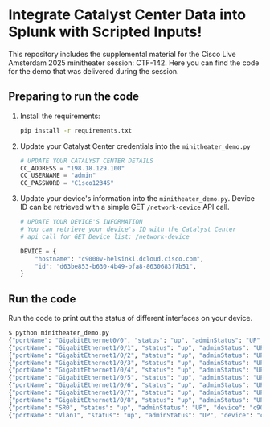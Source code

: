 # Integrate Catalyst Center Data into Splunk with Scripted Inputs!

This repository includes the supplemental material for the Cisco Live Amsterdam 2025 minitheater session: CTF-142. Here you can find the code for the demo that was delivered during the session.

## Preparing to run the code

1. Install the requirements:

    ```bash
    pip install -r requirements.txt
    ```

1. Update your Catalyst Center credentials into the `minitheater_demo.py`

    ```python lines="36-39"
    # UPDATE YOUR CATALYST CENTER DETAILS
    CC_ADDRESS = "198.18.129.100"
    CC_USERNAME = "admin"
    CC_PASSWORD = "C1sco12345"
    ```

1. Update your device's information into the `minitheater_demo.py`. Device ID can be retrieved with a simple GET `/network-device` API call.

    ```python
    # UPDATE YOUR DEVICE'S INFORMATION
    # You can retrieve your device's ID with the Catalyst Center
    # api call for GET Device list: /network-device

    DEVICE = {
        "hostname": "c9000v-helsinki.dcloud.cisco.com",
        "id": "d63be853-b630-4b49-bfa8-8630683f7b51",
    }

    ```

## Run the code

Run the code to print out the status of different interfaces on your device.

```bash
$ python minitheater_demo.py 
{"portName": "GigabitEthernet0/0", "status": "up", "adminStatus": "UP", "device": "c9000v-helsinki.dcloud.cisco.com"}
{"portName": "GigabitEthernet1/0/1", "status": "up", "adminStatus": "UP", "device": "c9000v-helsinki.dcloud.cisco.com"}
{"portName": "GigabitEthernet1/0/2", "status": "up", "adminStatus": "UP", "device": "c9000v-helsinki.dcloud.cisco.com"}
{"portName": "GigabitEthernet1/0/3", "status": "up", "adminStatus": "UP", "device": "c9000v-helsinki.dcloud.cisco.com"}
{"portName": "GigabitEthernet1/0/4", "status": "up", "adminStatus": "UP", "device": "c9000v-helsinki.dcloud.cisco.com"}
{"portName": "GigabitEthernet1/0/5", "status": "up", "adminStatus": "UP", "device": "c9000v-helsinki.dcloud.cisco.com"}
{"portName": "GigabitEthernet1/0/6", "status": "up", "adminStatus": "UP", "device": "c9000v-helsinki.dcloud.cisco.com"}
{"portName": "GigabitEthernet1/0/7", "status": "up", "adminStatus": "UP", "device": "c9000v-helsinki.dcloud.cisco.com"}
{"portName": "GigabitEthernet1/0/8", "status": "up", "adminStatus": "UP", "device": "c9000v-helsinki.dcloud.cisco.com"}
{"portName": "SR0", "status": "up", "adminStatus": "UP", "device": "c9000v-helsinki.dcloud.cisco.com"}
{"portName": "Vlan1", "status": "up", "adminStatus": "UP", "device": "c9000v-helsinki.dcloud.cisco.com"}
```

